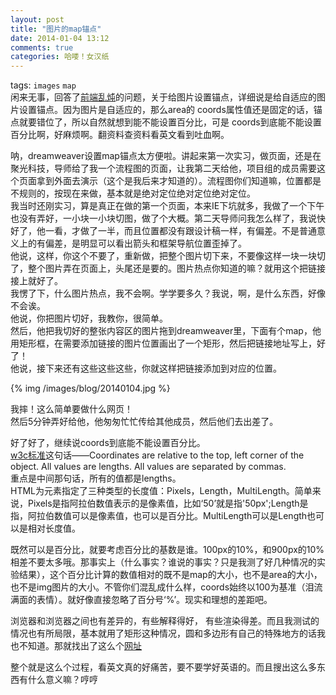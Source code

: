 ```yaml
---
layout: post
title: "图片的map锚点"
date: 2014-01-04 13:12
comments: true
categories: 哈喽！女汉纸
---
```

tags: `images` `map`
<br>
闲来无事，回答了[前端乱炖]( http://www.html-js.com/qa/254#answer-551)的问题，关于给图片设置锚点，详细说是给自适应的图片设置锚点。因为图片是自适应的，那么area的 coords属性值还是固定的话，锚点就要错位了，所以自然就想到能不能设置百分比，可是 coords到底能不能设置百分比啊，好麻烦啊。翻资料查资料看英文看到吐血啊。

呐，dreamweaver设置map锚点太方便啦。讲起来第一次实习，做页面，还是在聚光科技，导师给了我一个流程图的页面，让我第二天给他，项目组的成员需要这个页面拿到外面去演示（这个是我后来才知道的）。流程图你们知道嘛，位置都是不规则的，按现在来做，基本就是绝对定位绝对定位绝对定位。<br>
我当时还刚实习，算是真正在做的第一个页面，本来IE下坑就多，我做了一个下午也没有弄好，一小块一小块切图，做了个大概。第二天导师问我怎么样了，我说快好了，他一看，才做了一半，而且位置都没有跟设计稿一样，有偏差。不是普通意义上的有偏差，是明显可以看出箭头和框架导航位置歪掉了。<br>
他说，这样，你这个不要了，重新做，把整个图片切下来，不要像这样一块一块切了，整个图片弄在页面上，头尾还是要的。图片热点你知道的嘛？就用这个把链接接上就好了。<br>
我愣了下，什么图片热点，我不会啊。学学要多久？我说，啊，是什么东西，好像不会诶。<br>
他说，你把图片切好，我教你，很简单。<br>
然后，他把我切好的整张内容区的图片拖到dreamweaver里，下面有个map，他用矩形框，在需要添加链接的图片位置画出了一个矩形，然后把链接地址写上，好了！<br>
他说，接下来还有这些这些这些，你就这样把链接添加到对应的位置。


{% img /images/blog/20140104.jpg %}


我摔！这么简单要做什么网页！<br>
然后5分钟弄好给他，他匆匆忙忙传给其他成员，然后他们去出差了。<br>


好了好了，继续说coords到底能不能设置百分比。<br>
[w3c标准](http://www.w3.org/TR/html4/struct/objects.html#h-13.6.1)这句话——Coordinates are relative to the top, left corner of the object. All values are lengths. All values are separated by commas. <br>
重点是中间那句话，所有的值都是lengths。<br>
HTML为元素指定了三种类型的长度值：Pixels，Length，MultiLength。简单来说，Pixels是指阿拉伯数值表示的是像素值，比如‘50’就是指'50px';Length是指，阿拉伯数值可以是像素值，也可以是百分比。MultiLength可以是Length也可以是相对长度值。

既然可以是百分比，就要考虑百分比的基数是谁。100px的10%，和900px的10%相差不要太多哦。那事实上（什么事实？谁说的事实？只是我测了好几种情况的实验结果），这个百分比计算的数值相对的既不是map的大小，也不是area的大小，也不是img图片的大小。不管你们混乱成什么样，coords始终以100为基准（泪流满面的表情）。就好像直接忽略了百分号‘%’。现实和理想的差距吧。


浏览器和浏览器之间也有差异的，有些解释得好， 有些渲染得差。而且我测试的情况也有所局限，基本就用了矩形这种情况，圆和多边形有自己的特殊地方的话我也不知道。那就找出了这么个[网址](http://home.comcast.net/~urbanjost/IMG/resizeimg3.html)


整个就是这么个过程，看英文真的好痛苦，要不要学好英语的。而且搜出这么多东西有什么意义嘛？哼哼